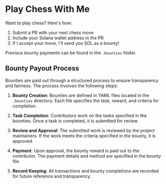# Play Chess With Me

Want to play chess? Here's how:

1. Submit a PR with your next chess move
2. Include your Solana wallet address in the PR
3. If I accept your move, I'll send you SOL as a bounty!

Previous bounty payments can be found in the `.bounties` folder.

## Bounty Payout Process

Bounties are paid out through a structured process to ensure transparency and fairness. The process involves the following steps:

1. **Bounty Creation**: Bounties are defined in YAML files located in the `.bounties` directory. Each file specifies the task, reward, and criteria for completion.

2. **Task Completion**: Contributors work on the tasks specified in the bounties. Once a task is completed, it is submitted for review.

3. **Review and Approval**: The submitted work is reviewed by the project maintainers. If the work meets the criteria specified in the bounty, it is approved.

4. **Payment**: Upon approval, the bounty reward is paid out to the contributor. The payment details and method are specified in the bounty file.

5. **Record Keeping**: All transactions and bounty completions are recorded for future reference and transparency.
